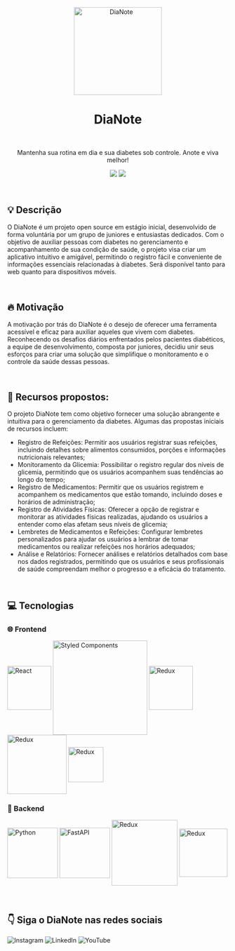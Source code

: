 <div align="center">
<img src="https://github.com/DiaNote/.github/assets/100960828/d23425f7-c7f0-46b9-a8b4-7058445f9ea8" width="200px" alt="DiaNote"/>
</div>

<div align="center">
<h1> DiaNote </h1>
  
  <br>
  
<p>Mantenha sua rotina em dia e sua diabetes sob controle.
Anote e viva melhor!</p>
</div>

<p align="center">
  <img  src="https://img.shields.io/github/followers/DiaNote?label=Follow">
  <img  src="https://img.shields.io/github/stars/DiaNote?style=social"> 
</p>

  <br>


## 💡 Descrição
<p> O DiaNote é um projeto open source em estágio inicial, desenvolvido de forma voluntária por um grupo de juniores e entusiastas dedicados. 
  Com o objetivo de auxiliar pessoas com diabetes no gerenciamento e acompanhamento de sua condição de saúde, o projeto visa criar um aplicativo intuitivo e amigável, 
  permitindo o registro fácil e conveniente de informações essenciais relacionadas à diabetes. Será disponível tanto para web quanto para dispositivos móveis.


</p>

<br>

## 🔥 Motivação
<p>A motivação por trás do DiaNote é o desejo de oferecer uma ferramenta acessível e eficaz para auxiliar aqueles que vivem com diabetes. 
  Reconhecendo os desafios diários enfrentados pelos pacientes diabéticos, a equipe de desenvolvimento, composta por juniores, 
  decidiu unir seus esforços para criar uma solução que simplifique o monitoramento e o controle da saúde dessas pessoas.
</p>

<br>

## 🚀 Recursos propostos:
O projeto DiaNote tem como objetivo fornecer uma solução abrangente e intuitiva para o gerenciamento da diabetes. Algumas das propostas iniciais de recursos incluem:</li>

<ul>

<li>Registro de Refeições: Permitir aos usuários registrar suas refeições, incluindo detalhes sobre alimentos consumidos, porções e informações nutricionais relevantes;</li>

<li>Monitoramento da Glicemia: Possibilitar o registro regular dos níveis de glicemia, permitindo que os usuários acompanhem suas tendências ao longo do tempo;</li>

<li>Registro de Medicamentos: Permitir que os usuários registrem e acompanhem os medicamentos que estão tomando, incluindo doses e horários de administração;</li>

<li>Registro de Atividades Físicas: Oferecer a opção de registrar e monitorar as atividades físicas realizadas, ajudando os usuários a entender como elas afetam seus níveis de glicemia;</li>

<li>Lembretes de Medicamentos e Refeições: Configurar lembretes personalizados para ajudar os usuários a lembrar de tomar medicamentos ou realizar refeições nos horários adequados;</li>

<li>Análise e Relatórios: Fornecer análises e relatórios detalhados com base nos dados registrados, permitindo que os usuários e seus profissionais de saúde compreendam melhor o progresso e a eficácia do tratamento.</li>
</ul>

<br>

## 💻 Tecnologias

### 🌐 Frontend
<div style="display: inline_block">
<img  align="center" alt="React" width="100px" src="https://img.shields.io/badge/React-20232A?style=for-the-badge&logo=react&logoColor=61DAFB">
<img  align="center" alt="Styled Components" width="215px" src="https://img.shields.io/badge/styled--components-DB7093?style=for-the-badge&logo=styled-components&logoColor=white">
<img  align="center" alt="Redux" width="100px" src="https://img.shields.io/badge/Redux-593D88?style=for-the-badge&logo=redux&logoColor=white">
<img  align="center" alt="Redux" width="135px" src="https://img.shields.io/badge/TypeScript-007ACC?style=for-the-badge&logo=typescript&logoColor=white">
<img  align="center" alt="Redux" width="80px" src="https://img.shields.io/badge/vite-%23646CFF.svg?style=for-the-badge&logo=vite&logoColor=white">
  
</div>

### 🔧 Backend
<div style="display: inline_block">
<img  align="center" alt="Python" width="115px" src="https://img.shields.io/badge/Python-3776AB?style=for-the-badge&logo=python&logoColor=white">
<img  align="center" alt="FastAPI" width="115px" src="https://img.shields.io/badge/FastAPI-005571?style=for-the-badge&logo=fastapi">
<img  align="center" alt="Redux" width="150px" src="https://img.shields.io/badge/PostgreSQL-316192?style=for-the-badge&logo=postgresql&logoColor=white">
<img  align="center" alt="Redux" width="110px" src="https://img.shields.io/badge/docker-%230db7ed.svg?style=for-the-badge&logo=docker&logoColor=white">

</div>

<br>
<br>


## 👇 Siga o DiaNote nas redes sociais 

<a>![Instagram](https://img.shields.io/badge/Instagram-%23E4405F.svg?style=for-the-badge&logo=Instagram&logoColor=white)</a>
<a>![LinkedIn](https://img.shields.io/badge/linkedin-%230077B5.svg?style=for-the-badge&logo=linkedin&logoColor=white)</a>
<a>![YouTube](https://img.shields.io/badge/YouTube-%23FF0000.svg?style=for-the-badge&logo=YouTube&logoColor=white)</a>
